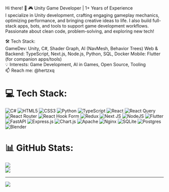Hi there! 👋
🎮 Unity Game Developer | 1+ Years of Experience<br />
I specialize in Unity development, crafting engaging gameplay mechanics, optimizing performance, and bringing creative ideas to life. I also build full-stack apps, bots, and tools to support game development workflows. Passionate about clean code, problem-solving, and exploring new tech!<br />

🛠 Tech Stack:<br />
GameDev: Unity, C#, Shader Graph, AI (NavMesh, Behavior Trees)
Web & Backend: TypeScript, Next.js, Node.js, Python, SQL, Docker
Mobile: Flutter (for companion apps/tools)<br />
💡 Interests: Game Development, AI in Games, Open Source, Tooling<br />
📫 Reach me: @hertzxq


# 💻 Tech Stack:
![C#](https://img.shields.io/badge/c%23-%23239120.svg?style=for-the-badge&logo=csharp&logoColor=white) ![HTML5](https://img.shields.io/badge/html5-%23E34F26.svg?style=for-the-badge&logo=html5&logoColor=white) ![CSS3](https://img.shields.io/badge/css3-%231572B6.svg?style=for-the-badge&logo=css3&logoColor=white) ![Python](https://img.shields.io/badge/python-3670A0?style=for-the-badge&logo=python&logoColor=ffdd54) ![TypeScript](https://img.shields.io/badge/typescript-%23007ACC.svg?style=for-the-badge&logo=typescript&logoColor=white) ![React](https://img.shields.io/badge/react-%2320232a.svg?style=for-the-badge&logo=react&logoColor=%2361DAFB) ![React Query](https://img.shields.io/badge/-React%20Query-FF4154?style=for-the-badge&logo=react%20query&logoColor=white) ![React Router](https://img.shields.io/badge/React_Router-CA4245?style=for-the-badge&logo=react-router&logoColor=white) ![React Hook Form](https://img.shields.io/badge/React%20Hook%20Form-%23EC5990.svg?style=for-the-badge&logo=reacthookform&logoColor=white) ![Redux](https://img.shields.io/badge/redux-%23593d88.svg?style=for-the-badge&logo=redux&logoColor=white) ![Next JS](https://img.shields.io/badge/Next-black?style=for-the-badge&logo=next.js&logoColor=white) ![NodeJS](https://img.shields.io/badge/node.js-6DA55F?style=for-the-badge&logo=node.js&logoColor=white) ![Flutter](https://img.shields.io/badge/Flutter-%2302569B.svg?style=for-the-badge&logo=Flutter&logoColor=white) ![FastAPI](https://img.shields.io/badge/FastAPI-005571?style=for-the-badge&logo=fastapi) ![Express.js](https://img.shields.io/badge/express.js-%23404d59.svg?style=for-the-badge&logo=express&logoColor=%2361DAFB) ![Chart.js](https://img.shields.io/badge/chart.js-F5788D.svg?style=for-the-badge&logo=chart.js&logoColor=white) ![Apache](https://img.shields.io/badge/apache-%23D42029.svg?style=for-the-badge&logo=apache&logoColor=white) ![Nginx](https://img.shields.io/badge/nginx-%23009639.svg?style=for-the-badge&logo=nginx&logoColor=white) ![SQLite](https://img.shields.io/badge/sqlite-%2307405e.svg?style=for-the-badge&logo=sqlite&logoColor=white) ![Postgres](https://img.shields.io/badge/postgres-%23316192.svg?style=for-the-badge&logo=postgresql&logoColor=white) ![Blender](https://img.shields.io/badge/blender-%23F5792A.svg?style=for-the-badge&logo=blender&logoColor=white)
# 📊 GitHub Stats:
![](https://github-readme-stats.vercel.app/api?username=hertzxq&theme=dark&hide_border=false&include_all_commits=false&count_private=false)<br/>
![](https://nirzak-streak-stats.vercel.app/?user=hertzxq&theme=dark&hide_border=false)<br/>

---
[![](https://visitcount.itsvg.in/api?id=hertzxq&icon=0&color=0)](https://visitcount.itsvg.in)

<!-- Proudly created with GPRM ( https://gprm.itsvg.in ) -->
